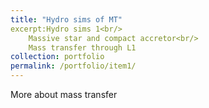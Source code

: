 ```yaml
---
title: "Hydro sims of MT"
excerpt:Hydro sims 1<br/>
    Massive star and compact accretor<br/>
    Mass transfer through L1
collection: portfolio
permalink: /portfolio/item1/
---
```


<style>
.page__title, .page__content {
  text-align: center;
}
</style>

<div>
  More about mass transfer
</div>

